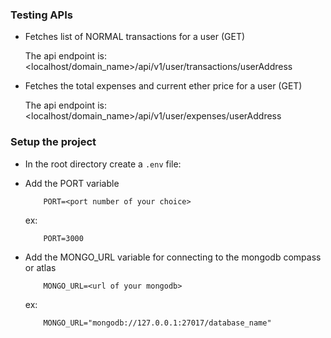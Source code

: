 ### Testing APIs

- Fetches list of NORMAL transactions for a user (GET)

    The api endpoint is: 
        <localhost/domain_name>/api/v1/user/transactions/userAddress

- Fetches the total expenses and current ether price for a user (GET)

    The api endpoint is: 
        <localhost/domain_name>/api/v1/user/expenses/userAddress

### Setup the project

- In the root directory create a `.env` file:

- Add the PORT variable
    ```
        PORT=<port number of your choice>
    ```
    ex:
    ```
        PORT=3000
    ```
    
- Add the MONGO_URL variable for connecting to the mongodb compass or atlas
  ```
      MONGO_URL=<url of your mongodb>
  ```
  ex:
  ```
      MONGO_URL="mongodb://127.0.0.1:27017/database_name"
  ```
